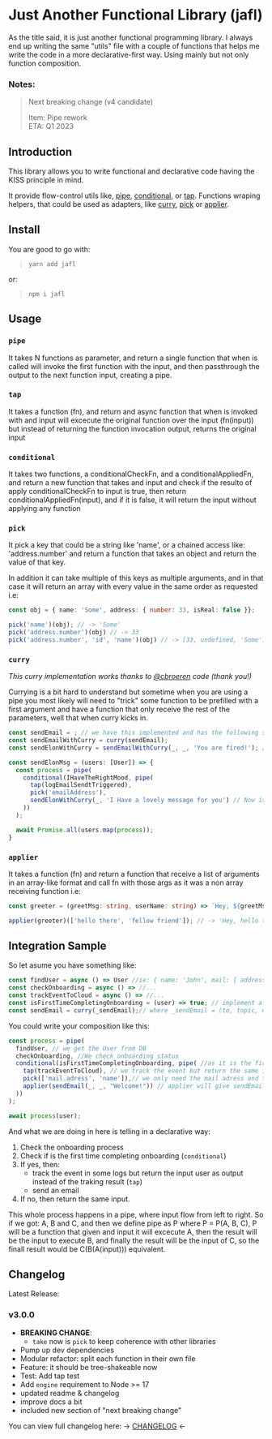 # Just Another Functional Library (jafl)
As the title said, it is just another functional programming library. I always end up writing the same "utils" file with a couple of functions that helps me write the code in a more declarative-first way.
Using mainly but not only function composition.

### <b>Notes:</b>
> Next breaking change (v4 candidate)
>
> Item: Pipe rework<br>
> ETA: Q1 2023

## Introduction
This library allows you to write functional and declarative code having the KISS principle in mind.

It provide flow-control utils like, [pipe](#pipe), [conditional](#conditional), or [tap](#tap). Functions wraping helpers, that could be used as adapters, like [curry](#curry), [pick](#pick) or [applier](#applier).

## Install
You are good to go with:
> `yarn add jafl`

or:

> `npm i jafl`

## Usage
### `pipe`

It takes N functions as parameter, and return a single function
that when is called will invoke the first function with the input, and then
passthrough the output to the next function input, creating a pipe.


### `tap`

It takes a function (fn), and return and async function that when is invoked with and input
will excecute the original function over the input (fn(input)) but instead of returning the function
invocation output, returns the original input


### `conditional`

It takes two functions, a conditionalCheckFn, and a conditionalAppliedFn, and return a
new function that takes and input and check if the resulto of apply conditionalCheckFn
to input is true, then return conditionalAppliedFn(input), and if it is false, it
will return the input without applying any function

### `pick`

It pick a key that could be a string like 'name', or a chained access like: 'address.number'
and return a function that takes an object and return the value of that key.

In addition it can take multiple of this keys as multiple arguments, and in that case
it will return an array with every value in the same order as requested
i.e:
```typescript
const obj = { name: 'Some', address: { number: 33, isReal: false }};

pick('name')(obj); // -> 'Some'
pick('address.number')(obj) // -> 33
pick('address.number', 'id', 'name')(obj) // -> [33, undefined, 'Some']
```

### `curry`
_This curry implementation works thanks to [@cbroeren](https://www.github.com/cbroeren) code (thank you!)_

Currying is a bit hard to understand but sometime when you are using a pipe you most likely will need to "trick" some function to be prefilled with a first argument and have a function that only receive the rest of the parameters, well that when curry kicks in.

```typescript
const sendEmail = ; // we have this implemented and has the following signature: (to: string, topic: string, message: string)
const sendEmailWithCurry = curry(sendEmail);
const sendElonWithCurry = sendEmailWithCurry(_, _, 'You are fired!'); // now this function is prefilled with the third argument, message.

const sendElonMsg = (users: [User]) => {
  const process = pipe(
    conditional(IHaveTheRightMood, pipe(
      tap(logEmailSendtTriggered),
      pick('emailAddress'),
      sendElonWithCurry(_, 'I Have a lovely message for you') // Now is filled with message, and topic, so it will return a function that receive a "to" and excecute the original function
    ))
  );

  await Promise.all(users.map(process));
}
```

### `applier`

It takes a function (fn) and return a function that receive a list of arguments
in an array-like format and call fn with those args as it was a non array receiving function
i.e:
```typescript
const greeter = (greetMsg: string, userName: string) => `Hey, ${greetMsg} ${userName}!`;

applier(greeter)(['hello there', 'fellow friend']); // -> 'Hey, hello there fellow friend!' 
```

## Integration Sample
So let asume you have something like:
```javascript
const findUser = async () => User //ie: { name: 'John', mail: { address: foo@bar.com, foo: true } }
const checkOnboarding = async () => //...
const trackEventToCloud = async () => //...
const isFirstTimeCompletingOnboarding = (user) => true; // implement a real one
const sendEmail = curry(_sendEmail);// where _sendEmail = (to, topic, msg) => {...};
```
You could write your composition like this:
```javascript
const process = pipe(
  findUser, // we get the User from DB
  checkOnboarding, //We check onboarding status
  conditional(isFirstTimeCompletingOnboarding, pipe( //as it is the first time, so this pipe wil run
    tap(trackEventToCloud), // we track the event but return the same input using tap
    pick(['mail.adress', 'name']),// we only need the mail adress and the name for the user
    applier(sendEmail(_, _, "Welcome!")) // applier will give sendEmail the two remains parameters from the input array (the pick's output)
  ))
);

await process(user);
```
And what we are doing in here is telling in a declarative way:

1. Check the onboarding process
2. Check if is the first time completing onboarding (`conditional`)
3. If yes, then:
    - track the event in some logs but return the input user as output instead of the traking result (`tap`)
    - send an email
4. If no, then return the same input.

This whole process happens in a pipe, where input flow from left to right. So if we got: A, B and C, and then we define pipe as P where P = P(A, B, C), P will be a function that 
given and input it will excecute A, then the result will be the input to execute B, and finally the result will be the input of C, so the finall result would be C(B(A(input))) equivalent.


## Changelog

Latest Release:
### v3.0.0
- <b>BREAKING CHANGE</b>:
  - `take` now is `pick` to keep coherence with other libraries
- Pump up dev dependencies
- Modular refactor: split each function in their own file
- Feature: it should be tree-shakeable now
- Test: Add tap test
- Add `engine` requirement to Node >= 17
- updated readme & changelog
- improve docs a bit
- included new section of "next breaking change"

You can view full changelog here: -> [CHANGELOG](./CHANGELOG.md) <-
